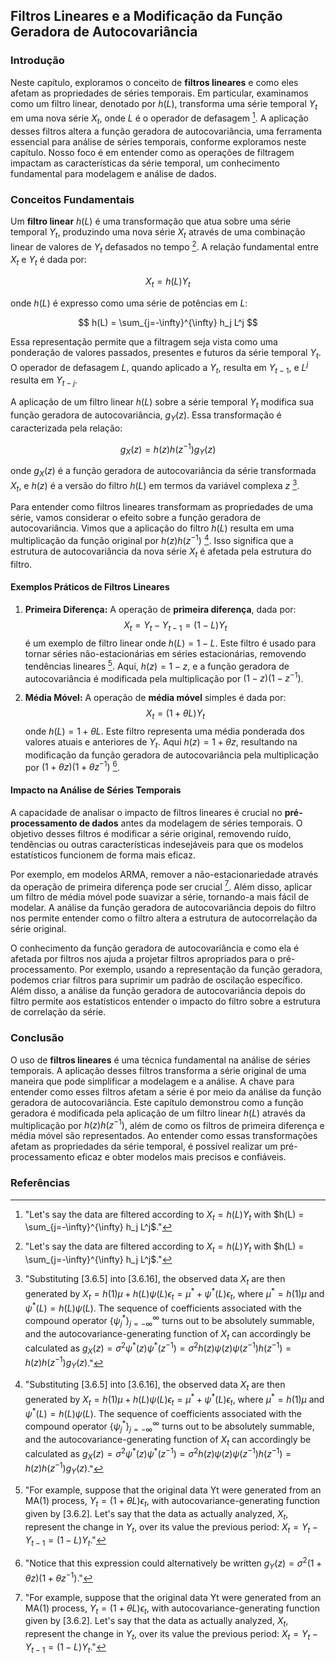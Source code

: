 ## Filtros Lineares e a Modificação da Função Geradora de Autocovariância

### Introdução
Neste capítulo, exploramos o conceito de **filtros lineares** e como eles afetam as propriedades de séries temporais. Em particular, examinamos como um filtro linear, denotado por $h(L)$, transforma uma série temporal $Y_t$ em uma nova série $X_t$, onde $L$ é o operador de defasagem [^3.6.16]. A aplicação desses filtros altera a função geradora de autocovariância, uma ferramenta essencial para análise de séries temporais, conforme exploramos neste capítulo. Nosso foco é em entender como as operações de filtragem impactam as características da série temporal, um conhecimento fundamental para modelagem e análise de dados.

### Conceitos Fundamentais
Um **filtro linear** $h(L)$ é uma transformação que atua sobre uma série temporal $Y_t$, produzindo uma nova série $X_t$ através de uma combinação linear de valores de $Y_t$ defasados no tempo [^3.6.16]. A relação fundamental entre $X_t$ e $Y_t$ é dada por:

$$
X_t = h(L)Y_t
$$

onde $h(L)$ é expresso como uma série de potências em $L$:

$$
h(L) = \sum_{j=-\infty}^{\infty} h_j L^j
$$

Essa representação permite que a filtragem seja vista como uma ponderação de valores passados, presentes e futuros da série temporal $Y_t$. O operador de defasagem $L$, quando aplicado a $Y_t$, resulta em $Y_{t-1}$, e $L^j$ resulta em $Y_{t-j}$.

A aplicação de um filtro linear $h(L)$ sobre a série temporal $Y_t$ modifica sua função geradora de autocovariância, $g_Y(z)$. Essa transformação é caracterizada pela relação:

$$
g_X(z) = h(z)h(z^{-1})g_Y(z)
$$

onde $g_X(z)$ é a função geradora de autocovariância da série transformada $X_t$, e $h(z)$ é a versão do filtro $h(L)$ em termos da variável complexa $z$ [^3.6.17].

Para entender como filtros lineares transformam as propriedades de uma série, vamos considerar o efeito sobre a função geradora de autocovariância. Vimos que a aplicação do filtro $h(L)$ resulta em uma multiplicação da função original por $h(z)h(z^{-1})$ [^3.6.17]. Isso significa que a estrutura de autocovariância da nova série $X_t$ é afetada pela estrutura do filtro.

#### Exemplos Práticos de Filtros Lineares
1.  **Primeira Diferença:** A operação de **primeira diferença**, dada por:
    $$
    X_t = Y_t - Y_{t-1} = (1 - L)Y_t
    $$
    é um exemplo de filtro linear onde $h(L) = 1 - L$.  Este filtro é usado para tornar séries não-estacionárias em séries estacionárias, removendo tendências lineares [^3.6.12].  Aqui, $h(z) = 1 - z$, e a função geradora de autocovariância é modificada pela multiplicação por $(1-z)(1-z^{-1})$.

2.  **Média Móvel:** A operação de **média móvel** simples é dada por:
    $$
     X_t = (1 + \theta L)Y_t
    $$
    onde $h(L) = 1 + \theta L$. Este filtro representa uma média ponderada dos valores atuais e anteriores de $Y_t$. Aqui $h(z) = 1 + \theta z$, resultando na modificação da função geradora de autocovariância pela multiplicação por $(1+\theta z)(1+\theta z^{-1})$ [^3.6.2].

#### Impacto na Análise de Séries Temporais
A capacidade de analisar o impacto de filtros lineares é crucial no **pré-processamento de dados** antes da modelagem de séries temporais. O objetivo desses filtros é modificar a série original, removendo ruído, tendências ou outras características indesejáveis para que os modelos estatísticos funcionem de forma mais eficaz.

Por exemplo, em modelos ARMA, remover a não-estacionariedade através da operação de primeira diferença pode ser crucial [^3.6.12]. Além disso, aplicar um filtro de média móvel pode suavizar a série, tornando-a mais fácil de modelar. A análise da função geradora de autocovariância depois do filtro nos permite entender como o filtro altera a estrutura de autocorrelação da série original.

O conhecimento da função geradora de autocovariância e como ela é afetada por filtros nos ajuda a projetar filtros apropriados para o pré-processamento. Por exemplo, usando a representação da função geradora, podemos criar filtros para suprimir um padrão de oscilação específico. Além disso, a análise da função geradora de autocovariância depois do filtro permite aos estatísticos entender o impacto do filtro sobre a estrutura de correlação da série.

### Conclusão
O uso de **filtros lineares** é uma técnica fundamental na análise de séries temporais. A aplicação desses filtros transforma a série original de uma maneira que pode simplificar a modelagem e a análise. A chave para entender como esses filtros afetam a série é por meio da análise da função geradora de autocovariância. Este capítulo demonstrou como a função geradora é modificada pela aplicação de um filtro linear $h(L)$ através da multiplicação por $h(z)h(z^{-1})$, além de como os filtros de primeira diferença e média móvel são representados.  Ao entender como essas transformações afetam as propriedades da série temporal, é possível realizar um pré-processamento eficaz e obter modelos mais precisos e confiáveis.

### Referências
[^3.6.16]: "Let's say the data are filtered according to $X_t = h(L)Y_t$ with $h(L) = \sum_{j=-\infty}^{\infty} h_j L^j$."
[^3.6.17]: "Substituting [3.6.5] into [3.6.16], the observed data $X_t$ are then generated by $X_t = h(1)\mu + h(L)\psi(L)\epsilon_t = \mu^* + \psi^*(L)\epsilon_t$, where $\mu^* = h(1)\mu$ and $\psi^*(L) = h(L)\psi(L)$. The sequence of coefficients associated with the compound operator $\{\psi^*_j\}_{j=-\infty}^\infty$ turns out to be absolutely summable, and the autocovariance-generating function of $X_t$ can accordingly be calculated as $g_X(z) = \sigma^2\psi^*(z)\psi^*(z^{-1}) = \sigma^2h(z)\psi(z)\psi(z^{-1})h(z^{-1}) = h(z)h(z^{-1})g_Y(z)$."
[^3.6.2]: "Notice that this expression could alternatively be written $g_Y(z) = \sigma^2(1 + \theta z)(1 + \theta z^{-1})$."
[^3.6.12]: "For example, suppose that the original data Yt were generated from an MA(1) process, $Y_t = (1 + \theta L)\epsilon_t$, with autocovariance-generating function given by [3.6.2]. Let's say that the data as actually analyzed, $X_t$, represent the change in $Y_t$, over its value the previous period: $X_t = Y_t - Y_{t-1} = (1 - L)Y_t$."
<!-- END -->
